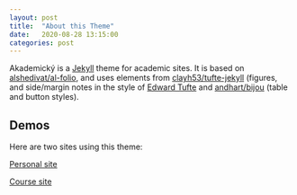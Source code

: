 ```yaml
---
layout: post
title:  "About this Theme"
date:   2020-08-28 13:15:00
categories: post
---
```


Akademický is a [Jekyll](https://jekyllrb.com/) theme for academic sites. It is based on [alshedivat/al-folio](https://github.com/alshedivat/al-folio), and uses elements from [clayh53/tufte-jekyll](https://github.com/clayh53/tufte-jekyll) (figures, and side/margin notes in the style of [Edward Tufte](https://www.edwardtufte.com/tufte/) and [andhart/bijou](https://github.com/andhart/bijou) (table and button styles). 

## Demos 

Here are two sites using this theme:

[Personal site](https://LuckyJimJD.github.io/ELonLaw/)

[Course site](https://LuckyJimJD.github.io/CivilProcedure/)